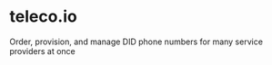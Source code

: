 teleco.io
=========

Order, provision, and manage DID phone numbers for many service providers at once
